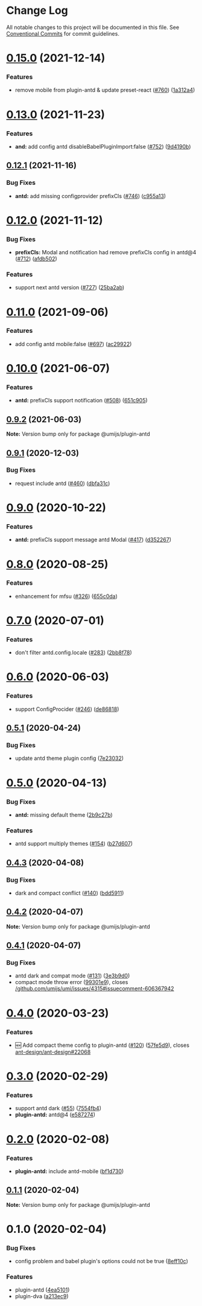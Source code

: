 # Change Log

All notable changes to this project will be documented in this file. See [Conventional Commits](https://conventionalcommits.org) for commit guidelines.

# [0.15.0](https://github.com/umijs/plugins/compare/@umijs/plugin-antd@0.13.0...@umijs/plugin-antd@0.15.0) (2021-12-14)

### Features

- remove mobile from plugin-antd & update preset-react ([#760](https://github.com/umijs/plugins/issues/760)) ([1a312a4](https://github.com/umijs/plugins/commit/1a312a4ef8dcbc7b9853a276761d7b2a0cfb6e3b))

# [0.13.0](https://github.com/umijs/plugins/compare/@umijs/plugin-antd@0.12.1...@umijs/plugin-antd@0.13.0) (2021-11-23)

### Features

- **and:** add config antd disableBabelPluginImport:false ([#752](https://github.com/umijs/plugins/issues/752)) ([9d4190b](https://github.com/umijs/plugins/commit/9d4190bd9b39f6e933f61025c0d1a98786b881d5))

## [0.12.1](https://github.com/umijs/plugins/compare/@umijs/plugin-antd@0.12.0...@umijs/plugin-antd@0.12.1) (2021-11-16)

### Bug Fixes

- **antd:** add missing configprovider prefixCls ([#746](https://github.com/umijs/plugins/issues/746)) ([c955a13](https://github.com/umijs/plugins/commit/c955a1361780cb57d5e3800863dc4aa5c7711683))

# [0.12.0](https://github.com/umijs/plugins/compare/@umijs/plugin-antd@0.11.0...@umijs/plugin-antd@0.12.0) (2021-11-12)

### Bug Fixes

- **prefixCls:** Modal and notification had remove prefixCls config in antd@4 ([#712](https://github.com/umijs/plugins/issues/712)) ([afdb502](https://github.com/umijs/plugins/commit/afdb5021ecae4f894428be0c15c8bba5448700a2))

### Features

- support next antd version ([#727](https://github.com/umijs/plugins/issues/727)) ([25ba2ab](https://github.com/umijs/plugins/commit/25ba2abcc3dcc6eec9b36d14ebb6bd1564d155d1))

# [0.11.0](https://github.com/umijs/plugins/compare/@umijs/plugin-antd@0.10.0...@umijs/plugin-antd@0.11.0) (2021-09-06)

### Features

- add config antd mobile:false ([#697](https://github.com/umijs/plugins/issues/697)) ([ac29922](https://github.com/umijs/plugins/commit/ac29922ccc5b50e446cd862230d3f4a5b37cad1a))

# [0.10.0](https://github.com/umijs/plugins/compare/@umijs/plugin-antd@0.9.2...@umijs/plugin-antd@0.10.0) (2021-06-07)

### Features

- **antd:** prefixCls support notification ([#508](https://github.com/umijs/plugins/issues/508)) ([651c905](https://github.com/umijs/plugins/commit/651c9051e39e03d728adf463b63d859b8b0b8f6f))

## [0.9.2](https://github.com/umijs/plugins/compare/@umijs/plugin-antd@0.9.1...@umijs/plugin-antd@0.9.2) (2021-06-03)

**Note:** Version bump only for package @umijs/plugin-antd

## [0.9.1](https://github.com/umijs/plugins/compare/@umijs/plugin-antd@0.9.0...@umijs/plugin-antd@0.9.1) (2020-12-03)

### Bug Fixes

- request include antd ([#460](https://github.com/umijs/plugins/issues/460)) ([dbfa31c](https://github.com/umijs/plugins/commit/dbfa31c46e57970405fa7cb444423340ed7ad416))

# [0.9.0](https://github.com/umijs/plugins/compare/@umijs/plugin-antd@0.8.0...@umijs/plugin-antd@0.9.0) (2020-10-22)

### Features

- **antd:** prefixCls support message antd Modal ([#417](https://github.com/umijs/plugins/issues/417)) ([d352267](https://github.com/umijs/plugins/commit/d352267e937a5508fc62a17b942ad5b8e63bb14a))

# [0.8.0](https://github.com/umijs/plugins/compare/@umijs/plugin-antd@0.7.0...@umijs/plugin-antd@0.8.0) (2020-08-25)

### Features

- enhancement for mfsu ([#326](https://github.com/umijs/plugins/issues/326)) ([655c0da](https://github.com/umijs/plugins/commit/655c0da475748a0671dd3a5de8ab079dbe1bed5a))

# [0.7.0](https://github.com/umijs/plugins/compare/@umijs/plugin-antd@0.6.0...@umijs/plugin-antd@0.7.0) (2020-07-01)

### Features

- don't filter antd.config.locale ([#283](https://github.com/umijs/plugins/issues/283)) ([2bb8f78](https://github.com/umijs/plugins/commit/2bb8f78ed931c8f725867610527322e52daed8a6))

# [0.6.0](https://github.com/umijs/plugins/compare/@umijs/plugin-antd@0.5.1...@umijs/plugin-antd@0.6.0) (2020-06-03)

### Features

- support ConfigProcider ([#246](https://github.com/umijs/plugins/issues/246)) ([de86818](https://github.com/umijs/plugins/commit/de868181a54f2c53497d7ed2eb2e014d93d80d62))

## [0.5.1](https://github.com/umijs/plugins/compare/@umijs/plugin-antd@0.5.0...@umijs/plugin-antd@0.5.1) (2020-04-24)

### Bug Fixes

- update antd theme plugin config ([7e23032](https://github.com/umijs/plugins/commit/7e23032e9e5ee07e4b38d3cc226fca9857f4c314))

# [0.5.0](https://github.com/umijs/plugins/compare/@umijs/plugin-antd@0.4.3...@umijs/plugin-antd@0.5.0) (2020-04-13)

### Bug Fixes

- **antd:** missing default theme ([2b9c27b](https://github.com/umijs/plugins/commit/2b9c27bffa94fe42cd40d13ee89edbe5c9153ce0))

### Features

- antd support multiply themes ([#154](https://github.com/umijs/plugins/issues/154)) ([b27d607](https://github.com/umijs/plugins/commit/b27d607f619aa98cc0cd86a7aef92310fd47a061))

## [0.4.3](https://github.com/umijs/plugins/compare/@umijs/plugin-antd@0.4.2...@umijs/plugin-antd@0.4.3) (2020-04-08)

### Bug Fixes

- dark and compact conflict ([#140](https://github.com/umijs/plugins/issues/140)) ([bdd5911](https://github.com/umijs/plugins/commit/bdd5911146a82d4148ddf5fe4d85633e069db307))

## [0.4.2](https://github.com/umijs/plugins/compare/@umijs/plugin-antd@0.4.1...@umijs/plugin-antd@0.4.2) (2020-04-07)

**Note:** Version bump only for package @umijs/plugin-antd

## [0.4.1](https://github.com/umijs/plugins/compare/@umijs/plugin-antd@0.4.0...@umijs/plugin-antd@0.4.1) (2020-04-07)

### Bug Fixes

- antd dark and compat mode ([#131](https://github.com/umijs/plugins/issues/131)) ([3e3b9d0](https://github.com/umijs/plugins/commit/3e3b9d0471cf1da1a78b9750e41ae4adb3b8d715))
- compact mode throw error ([99301e9](https://github.com/umijs/plugins/commit/99301e93d14d0ae9f3fc7f93c566a3f4c8aca2b8)), closes [/github.com/umijs/umi/issues/4315#issuecomment-606367942](https://github.com//github.com/umijs/umi/issues/4315/issues/issuecomment-606367942)

# [0.4.0](https://github.com/umijs/plugins/compare/@umijs/plugin-antd@0.3.0...@umijs/plugin-antd@0.4.0) (2020-03-23)

### Features

- :new: Add compact theme config to plugin-antd ([#120](https://github.com/umijs/plugins/issues/120)) ([57fe5d9](https://github.com/umijs/plugins/commit/57fe5d9386f394c9feef803dc84c4e87b250ba0c)), closes [ant-design/ant-design#22068](https://github.com/ant-design/ant-design/issues/22068)

# [0.3.0](https://github.com/umijs/plugins/compare/@umijs/plugin-antd@0.2.0...@umijs/plugin-antd@0.3.0) (2020-02-29)

### Features

- support antd dark ([#55](https://github.com/umijs/plugins/issues/55)) ([7554fb4](https://github.com/umijs/plugins/commit/7554fb41466706e02a0f942f370e063523d120c7))
- **plugin-antd:** antd@4 ([e587274](https://github.com/umijs/plugins/commit/e587274d23d6e975e51d972313cc67b8e42ad050))

# [0.2.0](https://github.com/umijs/plugins/compare/@umijs/plugin-antd@0.1.1...@umijs/plugin-antd@0.2.0) (2020-02-08)

### Features

- **plugin-antd:** include antd-mobile ([bf1d730](https://github.com/umijs/plugins/commit/bf1d730a44752936c8bc43dfbefd9be9f4c71df2))

## [0.1.1](https://github.com/umijs/plugins/compare/@umijs/plugin-antd@0.1.0...@umijs/plugin-antd@0.1.1) (2020-02-04)

**Note:** Version bump only for package @umijs/plugin-antd

# 0.1.0 (2020-02-04)

### Bug Fixes

- config problem and babel plugin's options could not be true ([8eff10c](https://github.com/umijs/plugins/commit/8eff10cbc9bad5c85a2fc52db2f0e772e53c4da4))

### Features

- plugin-antd ([4ea5101](https://github.com/umijs/plugins/commit/4ea510187687fb9ce45449c6a6bb07182b761edc))
- plugin-dva ([a213ec9](https://github.com/umijs/plugins/commit/a213ec978115bcbfb46e514ce2eb05f7bfeb8039))

